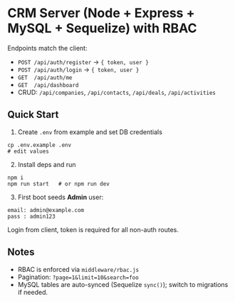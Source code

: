 
# CRM Server (Node + Express + MySQL + Sequelize) with RBAC

Endpoints match the client:
- `POST /api/auth/register`  → `{ token, user }`
- `POST /api/auth/login`     → `{ token, user }`
- `GET  /api/auth/me`
- `GET  /api/dashboard`
- CRUD: `/api/companies`, `/api/contacts`, `/api/deals`, `/api/activities`

## Quick Start

1. Create `.env` from example and set DB credentials
```
cp .env.example .env
# edit values
```

2. Install deps and run
```
npm i
npm run start   # or npm run dev
```

3. First boot seeds **Admin** user:
```
email: admin@example.com
pass : admin123
```
Login from client, token is required for all non-auth routes.

## Notes
- RBAC is enforced via `middleware/rbac.js`
- Pagination: `?page=1&limit=10&search=foo`
- MySQL tables are auto-synced (Sequelize `sync()`); switch to migrations if needed.
